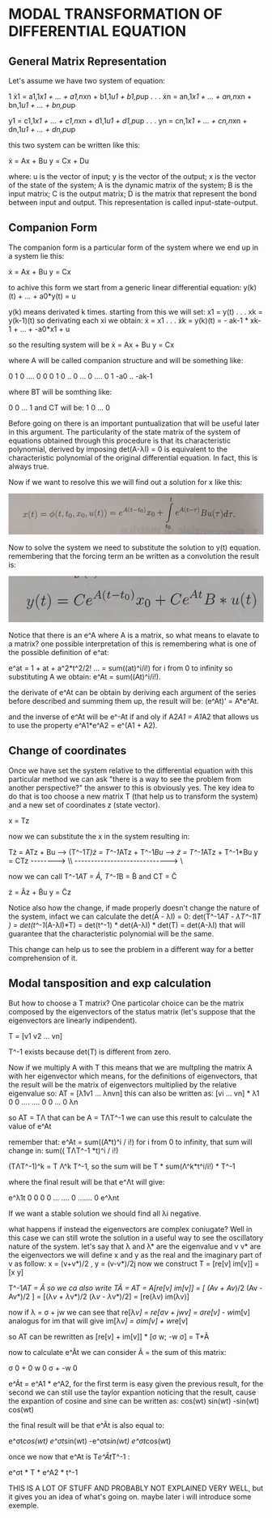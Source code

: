 # MODAL TRANSFORMATION OF DIFFERENTIAL EQUATION

## General Matrix Representation
Let's assume we have two system of equation:

1
ẋ1 = a1,1*x1 + ... + a1,n*xn + b1,1*u1 + b1,p*up 
.
.
.
ẋn = an,1*x1 + ... + an,n*xn + bn,1*u1 + ... + bn,p*up

y1 = c1,1*x1 + ... + c1,n*xn + d1,1*u1 + d1,p*up 
.
.
.
yn = cn,1*x1 + ... + cn,n*xn + dn,1*u1 + ... + dn,p*up

this two system can be written like this:

ẋ = Ax + Bu
y = Cx + Du

where:
u is the vector of input;
y is the vector of the output;
x is the vector of the state of the system;
A is the dynamic matrix of the system;
B is the input matrix;
C is the output matrix;
D is the matrix that represent the bond between input and output.
This representation is called input-state-output.

## Companion Form
The companion form is a particular form of the system where we end up in a system lie this:

ẋ = Ax + Bu
y = Cx

to achive this form we start from a generic linear differential equation:
y(k)(t) + ... + a0*y(t) = u

y(k) means derivated k times.
starting from this we will set:
x1 = y(t)
.
.
.
xk = y(k-1)(t)
so derivating each xi we obtain:
ẋ = x1
.
.
.
ẋk = y(k)(t) = - ak-1 * xk-1 + ... + -a0*x1 + u

so the resulting system will be 
ẋ = Ax + Bu
y = Cx 

where A will be called companion structure and will be something like:

0 1 0 .... 0
0 0 1 0 .. 0
...
0  ....  0 1
-a0 .. -ak-1

where BT will be somthing like:

0 0 ... 1
and CT will be:
1 0 ... 0

Before going on there is an important puntualization that will be useful later in this argument. 
The particularity of the state matrix of the system of equations obtained through this procedure is that its characteristic polynomial, derived by imposing det(A-λI) = 0 is equivalent to the characteristic polynomial of the original differential equation.
In fact, this is always true.

Now if we want to resolve this we will find out a solution for x like this:

<img src="images/form1.jpg" alt="Form 1" style="display:inline-block; margin-right:10px;">

Now to solve the system we need to substitute the solution to y(t) equation. remembering that the forcing term an be written as a convolution the result is:

<img src="images/form2.jpg" alt="Form 1" style="display:inline-block; margin-right:10px;">

Notice that there is an e^A where A is a matrix, so what means to  elavate to a matrix? one possible interpretation of this is remembering what is one of the possible definition of e^at:

e^at = 1 + at + a^2*t^2/2! ... = sum((at)^i/i!) for i from 0 to infinity
so substituting A we obtain: e^At = sum((At)^i/i!).

the derivate of e^At can be obtain by deriving each argument of the series before described and summing them up, the result will be: (e^At)' = A*e^At.

and the inverse of e^At will be e^-At if and oly if A2*A1 = A1*A2 that allows us to use the property e^A1*e^A2 = e^(A1 + A2).



## Change of coordinates
Once we have set the system relative to the differential equation with this particular method we can ask "there is a way to see the problem from another perspective?"
the answer to this is obviously yes. The key idea to do that is too choose a new matrix T (that help us to transform the system) and a new set of coordinates z (state vector).

x = Tz

now we can substitute the x in the system resulting in:

Tż = ATz + Bu --> (T^-1*T)ż = T^-1*ATz + T^-1*Bu --> ż = T^-1*ATz + T^-1*Bu
y = CTz --------> \\\ -----------------------------> \\

now we can call T^-1*AT = Ã, T^-1*B = B̃ and CT = C̃

ż = Ãz + B̃u
y = C̃z

Notice also how the change, if made properly doesn't change the nature of the system, infact we can calculate the det(Ã - λI) = 0:
det(T^-1*AT - λT^-1*I*T ) = det(t^-1*(A-λI)*T) = det(t^-1) * det(A-λI) * det(T) = det(A-λI) 
that will guarantee that the characteristic polynomial will be the same.

This change can help us to see the problem in a different way for a better comprehension of it.

## Modal tansposition and exp calculation
But how to choose a T matrix? One particolar choice can be the matrix composed by the eigenvectors of the status matrix (let's suppose that the eigenvectors are linearly indipendent).

T = [v1 v2 ... vn]

T^-1 exists because  det(T) is different from zero.

Now if we multiply A with T this means that we are multpling the matrix A with her eigenvector which means, for the definitions of eigenvectors, that the result will be the matrix of eigenvectors multiplied by the relative eigenvalue so:
AT = [λ1v1 ... λnvn] 
this can also be written as:
[vi ... vn] * λ1 0 0 ....
              ....
              0 0 ... 0 λn  

so AT = TΛ that can be A = TΛT^-1 we can use this result to calculate the value of e^At

remember that: e^At = sum((A*t)^i / i!) for i from 0 to infinity, that sum will change in: sum(( TΛT^-1 *t)^i / i!)

(TΛT^-1)^k = T Λ^k T^-1, so the sum will be T * sum(Λ^k*t^i/i!)  * T^-1

where the final result will be that e^Λt will give:

e^λ1t 0 0 0 0 ...
....
0 ....... 0 e^λnt 

If we want a stable solution we should find all λi negative.

what happens if instead the eigenvectors are complex coniugate? Well in this case we can still wrote the solution in a useful way to see the oscillatory nature of the system.
let's say that λ and λ* are the eigenvalue and v v* are the eigenvectors we will define x and y as the real and the imaginary part of v as follow:
x = (v+v*)/2  ,  y = (v-v*)/2j 
now we construct T = [re[v] im[v]] = [x y]

T^-1*AT = Ã so we ca also write TÃ = AT = A[re[v] im[v]] = [ (Av + Av*)/2  (Av - Av*)/2 ] =  [(λ*v + λ*v*)/2  (λ*v - λ*v*)/2] = [re(λv)  im(λv)]

now if λ = σ + jw we can see that re[λ*v] = re[σv + jwv] = σre[v] - w*im[v]
analogus for im that will give im[λ*v] = σim[v] + w*re[v]

so AT can be rewritten as [re[v] + im[v]] *  [σ  w; -w  σ] = T*Ã
                                            
now to calculate e^Ãt we can consider Ã = the sum of this matrix:

σ 0   +   0 w
0 σ   +  -w 0

e^Ãt = e^A1 * e^A2, for the first term is easy given the previous result, for the second we can still use the taylor expantion noticing that the result, cause the expantion of cosine and sine can be written as:
cos(wt)   sin(wt)
-sin(wt)  cos(wt)

the final result will be that e^Ãt is also equal to:

e^σt*cos(wt)   e^σt*sin(wt)
-e^σt*sin(wt)  e^σt*cos(wt)

once we now that e^At is T*e^Ãt*T^-1 :

e^σt * T * e^A2 * t^-1


THIS IS A LOT OF STUFF AND PROBABLY NOT EXPLAINED VERY WELL, but it gives you an idea of what's going on.
maybe later i will introduce some exemple.